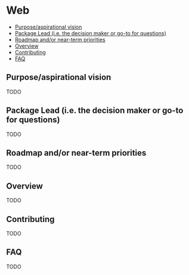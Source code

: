 # Web

<!-- toc -->
- [Purpose/aspirational vision](#Purpose/aspirational-vision)
- [Package Lead (i.e. the decision maker or go-to for questions)](#Package-Lead-(i.e.-the-decision-maker-or-go-to-for-questions))
- [Roadmap and/or near-term priorities](#Roadmap-and/or-near-term-priorities)
- [Overview](#Overview)
- [Contributing](#Contributing)
- [FAQ](#FAQ)

## Purpose/aspirational vision
TODO

## Package Lead (i.e. the decision maker or go-to for questions)
TODO

## Roadmap and/or near-term priorities
TODO

## Overview
TODO

## Contributing
TODO

## FAQ
TODO